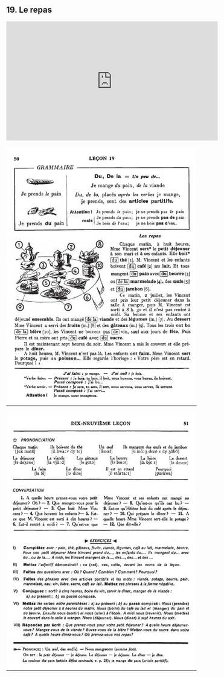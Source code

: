 ## 19. Le repas

<iframe width="560" height="315" src="https://www.youtube.com/embed/JUDJmN0PerU" frameborder="0" allow="accelerometer; autoplay; encrypted-media; gyroscope; picture-in-picture" allowfullscreen></iframe>

![19A](img/19A.JPG)

![19B](img/19B.JPG)